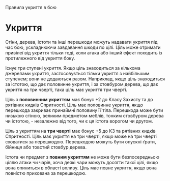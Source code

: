 Правила укриття в бою

# Укриття
Стіни, дерева, істоти та інші перешкоди можуть надавати укриття під час бою, ускладнюючи завдавання шкоди по цілі. Ціль може отримати привілеї від укриття тільки тоді, коли атака або інший ефект походить із протилежного від укриття боку.

Існує три ступені укриття. Якщо ціль знаходиться за кількома джерелами укриття, застосовується тільки укриття з найбільшим ступенем; вони не додаються разом. Наприклад, якщо ціль знаходиться за істотою, що дає половинне укриття, і за стовбуром дерева, що дає укриття на три чверті, така ціль має укриття три чверті.

Ціль з **половинним укриттям** має бонус +2 до Класу Захисту та до рятівних кидків Спритності. Ціль має половинне укриття, якщо перешкода закриває принаймні половину її тіла. Перешкода може бути низькою стіною, великим предметом меблів, тонким стовбуром дерева чи істотою, - незалежно від того, чи є ця істота ворогом чи другом.

Ціль з укриттям на **три чверті** має бонус +5 до КЗ та рятівних кидків Спритності. Ціль має укриття на три чверті, якщо може на три чверті сховатися за перешкодою. Перешкодою можуть бути опускні ґрати, бійниця або товстий стовбур дерева.

Істота чи предмет з **повним укриттям** не може бути безпосередньою ціллю атаки чи чарів, хоча деякі чари можуть досягти такої цілі, якщо вона опиниться в області впливу. Ціль має повне укриття, якщо вона повністю прихована за перешкодою.
